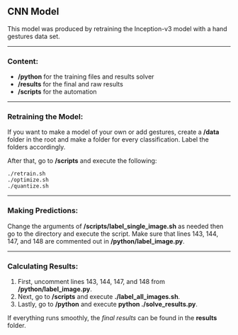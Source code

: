 ## CNN Model

This model was produced by retraining the Inception-v3 model with a hand gestures data set.

___

### Content:

* **/python** for the training files and results solver
* **/results** for the final and raw results
* **/scripts** for the automation

___

### Retraining the Model:

If you want to make a model of your own or add gestures, create a **/data** folder in the root and make a folder for every classification. Label the folders accordingly.

After that, go to **/scripts** and execute the following:

```
./retrain.sh
./optimize.sh
./quantize.sh
```

___

### Making Predictions:

Change the arguments of **/scripts/label_single_image.sh** as needed then go to the directory and execute the script. Make sure that lines 143, 144, 147, and 148 are commented out in **/python/label_image.py**.

___

### Calculating Results:

1. First, uncomment lines 143, 144, 147, and 148 from **/python/label_image.py**.
2. Next, go to **/scripts** and execute **./label_all_images.sh**.
3. Lastly, go to **/python** and execute **python ./solve_results.py**.

If everything runs smoothly, the *final results* can be found in the **results** folder.
